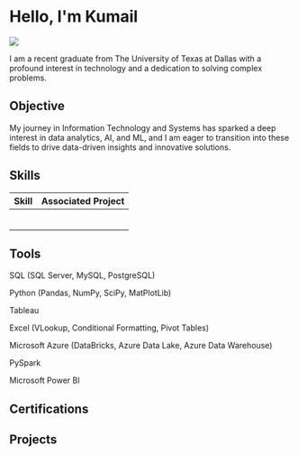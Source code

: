 # Hello, I'm Kumail 
<a href="https://linkedin.com/in/kumailmemon"><img src="https://img.shields.io/badge/-LinkedIn-0072b1?&style=for-the-badge&logo=linkedin&logoColor=white" /></a>

I am a recent graduate from The University of Texas at Dallas with a profound interest in technology and a dedication to solving complex problems.

## Objective
My journey in Information Technology and Systems has sparked a deep interest in data analytics, AI, and ML, and I am eager to transition into these fields to drive data-driven insights and innovative solutions.

## Skills

| Skill                                         | Associated Project         |
|-----------------------------------------------|----------------------------|
|                                               |                            |
|                                               |                            |
|                                               | 
|                                               | 
|                                               | 
|                                               | 

## Tools
SQL (SQL Server, MySQL, PostgreSQL)

Python (Pandas, NumPy, SciPy, MatPlotLib)

Tableau

Excel (VLookup, Conditional Formatting, Pivot Tables)

Microsoft Azure (DataBricks, Azure Data Lake, Azure Data Warehouse)

PySpark

Microsoft Power BI

## Certifications
<div>


## Projects


